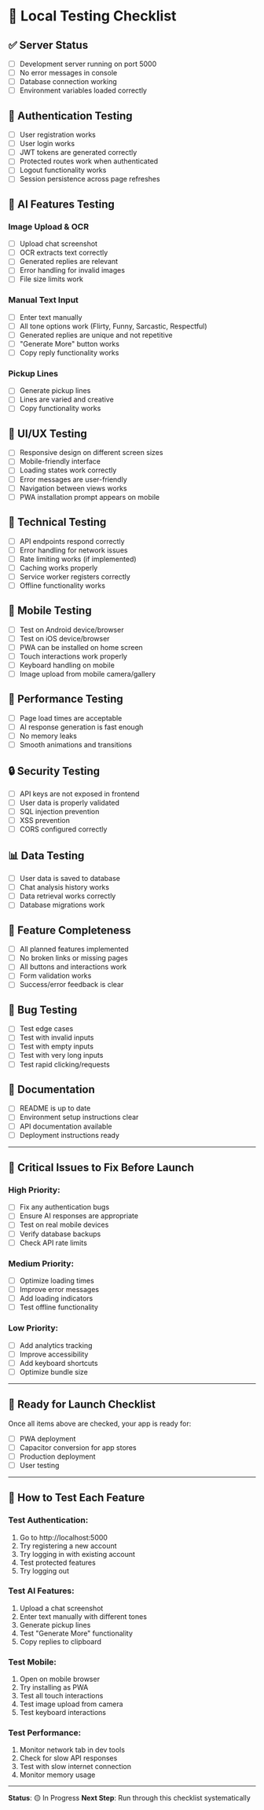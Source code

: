# 🧪 Local Testing Checklist

## ✅ Server Status
- [ ] Development server running on port 5000
- [ ] No error messages in console
- [ ] Database connection working
- [ ] Environment variables loaded correctly

## 🔐 Authentication Testing
- [ ] User registration works
- [ ] User login works
- [ ] JWT tokens are generated correctly
- [ ] Protected routes work when authenticated
- [ ] Logout functionality works
- [ ] Session persistence across page refreshes

## 🤖 AI Features Testing

### Image Upload & OCR
- [ ] Upload chat screenshot
- [ ] OCR extracts text correctly
- [ ] Generated replies are relevant
- [ ] Error handling for invalid images
- [ ] File size limits work

### Manual Text Input
- [ ] Enter text manually
- [ ] All tone options work (Flirty, Funny, Sarcastic, Respectful)
- [ ] Generated replies are unique and not repetitive
- [ ] "Generate More" button works
- [ ] Copy reply functionality works

### Pickup Lines
- [ ] Generate pickup lines
- [ ] Lines are varied and creative
- [ ] Copy functionality works

## 🎨 UI/UX Testing
- [ ] Responsive design on different screen sizes
- [ ] Mobile-friendly interface
- [ ] Loading states work correctly
- [ ] Error messages are user-friendly
- [ ] Navigation between views works
- [ ] PWA installation prompt appears on mobile

## 🔧 Technical Testing
- [ ] API endpoints respond correctly
- [ ] Error handling for network issues
- [ ] Rate limiting works (if implemented)
- [ ] Caching works properly
- [ ] Service worker registers correctly
- [ ] Offline functionality works

## 📱 Mobile Testing
- [ ] Test on Android device/browser
- [ ] Test on iOS device/browser
- [ ] PWA can be installed on home screen
- [ ] Touch interactions work properly
- [ ] Keyboard handling on mobile
- [ ] Image upload from mobile camera/gallery

## 🚀 Performance Testing
- [ ] Page load times are acceptable
- [ ] AI response generation is fast enough
- [ ] No memory leaks
- [ ] Smooth animations and transitions

## 🔒 Security Testing
- [ ] API keys are not exposed in frontend
- [ ] User data is properly validated
- [ ] SQL injection prevention
- [ ] XSS prevention
- [ ] CORS configured correctly

## 📊 Data Testing
- [ ] User data is saved to database
- [ ] Chat analysis history works
- [ ] Data retrieval works correctly
- [ ] Database migrations work

## 🎯 Feature Completeness
- [ ] All planned features implemented
- [ ] No broken links or missing pages
- [ ] All buttons and interactions work
- [ ] Form validation works
- [ ] Success/error feedback is clear

## 🐛 Bug Testing
- [ ] Test edge cases
- [ ] Test with invalid inputs
- [ ] Test with empty inputs
- [ ] Test with very long inputs
- [ ] Test rapid clicking/requests

## 📝 Documentation
- [ ] README is up to date
- [ ] Environment setup instructions clear
- [ ] API documentation available
- [ ] Deployment instructions ready

---

## 🚨 Critical Issues to Fix Before Launch

### High Priority:
- [ ] Fix any authentication bugs
- [ ] Ensure AI responses are appropriate
- [ ] Test on real mobile devices
- [ ] Verify database backups
- [ ] Check API rate limits

### Medium Priority:
- [ ] Optimize loading times
- [ ] Improve error messages
- [ ] Add loading indicators
- [ ] Test offline functionality

### Low Priority:
- [ ] Add analytics tracking
- [ ] Improve accessibility
- [ ] Add keyboard shortcuts
- [ ] Optimize bundle size

---

## 🎉 Ready for Launch Checklist

Once all items above are checked, your app is ready for:
- [ ] PWA deployment
- [ ] Capacitor conversion for app stores
- [ ] Production deployment
- [ ] User testing

---

## 🧪 How to Test Each Feature

### Test Authentication:
1. Go to http://localhost:5000
2. Try registering a new account
3. Try logging in with existing account
4. Test protected features
5. Try logging out

### Test AI Features:
1. Upload a chat screenshot
2. Enter text manually with different tones
3. Generate pickup lines
4. Test "Generate More" functionality
5. Copy replies to clipboard

### Test Mobile:
1. Open on mobile browser
2. Try installing as PWA
3. Test all touch interactions
4. Test image upload from camera
5. Test keyboard interactions

### Test Performance:
1. Monitor network tab in dev tools
2. Check for slow API responses
3. Test with slow internet connection
4. Monitor memory usage

---

**Status**: 🟡 In Progress
**Next Step**: Run through this checklist systematically
